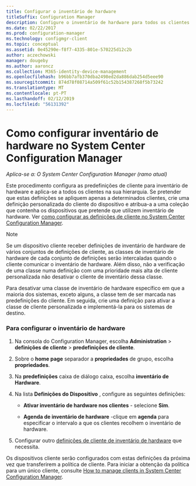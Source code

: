 ```yaml
---
title: Configurar o inventário de hardware
titleSuffix: Configuration Manager
description: Configure o inventário de hardware para todos os clientes ou para uma coleção no System Center Configuration Manager.
ms.date: 02/22/2017
ms.prod: configuration-manager
ms.technology: configmgr-client
ms.topic: conceptual
ms.assetid: 0e45290e-f8f7-4335-801e-570225d12c2b
author: aczechowski
manager: dougeby
ms.author: aaroncz
ms.collection: M365-identity-device-management
ms.openlocfilehash: b96bb7afb370dba2498ed2da886dab254d5eee90
ms.sourcegitcommit: 874d78f08714a509f61c52b154387268f5b73242
ms.translationtype: MT
ms.contentlocale: pt-PT
ms.lasthandoff: 02/12/2019
ms.locfileid: "56131392"
---
```

# <a name="how-to-configure-hardware-inventory-in-system-center-configuration-manager"></a>Como configurar inventário de hardware no System Center Configuration Manager

*Aplica-se a: O System Center Configuration Manager (ramo atual)*

Este procedimento configura as predefinições de cliente para inventário de hardware e aplica-se a todos os clientes na sua hierarquia. Se pretender que estas definições se apliquem apenas a determinados clientes, crie uma definição personalizada do cliente do dispositivo e atribua-a a uma coleção que contenha os dispositivos que pretende que utilizem inventário de hardware. Ver [como configurar as definições de cliente no System Center Configuration Manager](../../../../core/clients/deploy/configure-client-settings.md).  

> [!NOTE]  
>  Se um dispositivo cliente receber definições de inventário de hardware de vários conjuntos de definições de cliente, as classes de inventário de hardware de cada conjunto de definições serão intercaladas quando o cliente comunicar o inventário de hardware. Além disso, não a verificação de uma classe numa definição com uma prioridade mais alta de cliente personalizada não desativar o cliente de inventário dessa classe. 

Para desativar uma classe de inventário de hardware específico em que a maioria dos sistemas, exceto alguns, a classe tem de ser marcada nas predefinições do cliente. Em seguida, crie uma definição para ativar a classe de cliente personalizada e implementá-la para os sistemas de destino.


### <a name="to-configure-hardware-inventory"></a>Para configurar o inventário de hardware  

1.  Na consola do Configuration Manager, escolha **Administration** > **definições de cliente** > **predefinições de cliente**.  

4.  Sobre o **home page** separador a **propriedades** de grupo, escolha **propriedades**.  

5.  Na **predefinições** caixa de diálogo caixa, escolha **inventário de Hardware**.  

6.  Na lista **Definições do Dispositivo** , configure as seguintes definições:  

    -   **Ativar inventário de hardware nos clientes** - selecione **Sim**.  

    -   **Agenda de inventário de hardware** -clique em **agenda** para especificar o intervalo a que os clientes recolhem o inventário de hardware.  

7.  Configurar outro [definições de cliente de inventário de hardware](../../../../core/clients/deploy/about-client-settings.md#hardware-inventory) que necessita.  

Os dispositivos cliente serão configurados com estas definições da próxima vez que transferirem a política de cliente. Para iniciar a obtenção da política para um único cliente, consulte [How to manage clients in System Center Configuration Manager](../../../../core/clients/manage/manage-clients.md).  
